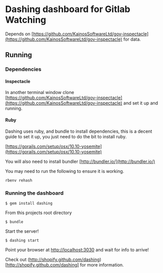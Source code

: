 # Dashing dashboard for Gitlab Watching
Depends on [https://github.com/KainosSoftwareLtd/gov-inspectacle](https://github.com/KainosSoftwareLtd/gov-inspectacle) for data.



## Running
### Dependencies
#### Inspectacle
In another terminal window clone [https://github.com/KainosSoftwareLtd/gov-inspectacle](https://github.com/KainosSoftwareLtd/gov-inspectacle) and set it up and running.

#### Ruby
Dashing uses ruby, and bundle to install dependencies, this is a decent guide to set it up, you just need to do the bit to install ruby.

[https://gorails.com/setup/osx/10.10-yosemite](https://gorails.com/setup/osx/10.10-yosemite)

You will also need to install bundler [http://bundler.io/](http://bundler.io/)

You may need to run the following to ensure it is working.
```
rbenv rehash
```
### Running the dashboard
```
$ gem install dashing
```

From this projects root directory
```
$ bundle
```

Start the server!
```
$ dashing start
```

Point your browser at [http://localhost:3030](http://localhost:3030) and wait for info to arrive!

Check out (http://shopify.github.com/dashing)[http://shopify.github.com/dashing] for more information.

